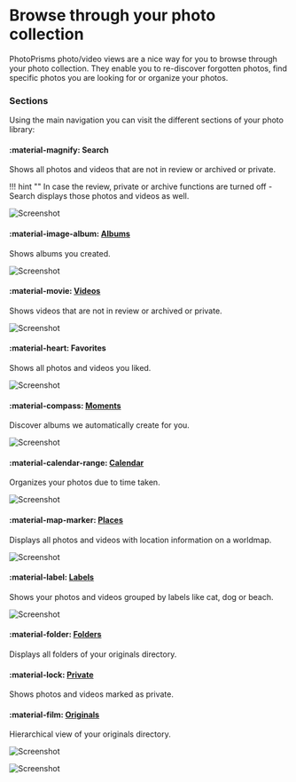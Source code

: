 # Browse through your photo collection #
PhotoPrisms photo/video views are a nice way for you to browse through your photo collection.
They enable you to re-discover forgotten photos, find specific photos you are looking for or organize your photos.

### Sections ###
Using the main navigation you can visit the different sections of your photo library:

#### :material-magnify: Search ####
Shows all photos and videos that are not in review or archived or private.

!!! hint ""
    In case the review, private or archive functions are turned off - Search displays those photos and videos as well.

![Screenshot](img/search-section.jpg)

#### :material-image-album: [Albums](albums.md) ####
Shows albums you created.

![Screenshot](img/albums.jpg)

#### :material-movie: [Videos](video.md) ####
Shows videos that are not in review or archived or private.

![Screenshot](img/videos.jpg)

#### :material-heart: Favorites ####
Shows all photos and videos you liked.

![Screenshot](img/favorites.jpg)

#### :material-compass: [Moments](moments.md) ####
Discover albums we automatically create for you.

![Screenshot](img/moments.jpg)

#### :material-calendar-range: [Calendar](calendar.md)  ####
Organizes your photos due to time taken.

![Screenshot](img/calendar.jpg)

#### :material-map-marker: [Places](places.md) ####
Displays all photos and videos with location information on a worldmap.

![Screenshot](img/places.jpg)

#### :material-label: [Labels](labels.md) ####
Shows your photos and videos grouped by labels like cat, dog or beach.

![Screenshot](img/labels.jpg)

#### :material-folder: [Folders](folders.md) ####
Displays all folders of your originals directory.

#### :material-lock: [Private](private.md) ####
Shows photos and videos marked as private.

#### :material-film: [Originals](../library/files.md) ####
Hierarchical view of your originals directory.

![Screenshot](img/originals.jpg)

![Screenshot](img/originals2.jpg)




    
